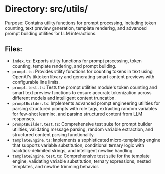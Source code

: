 # Directory: src/utils/

Purpose: Contains utility functions for prompt processing, including token counting, text preview generation, template rendering, and advanced prompt building utilities for LLM interactions.

## Files:

- `index.ts`: Exports utility functions for prompt processing, token counting, template rendering, and prompt building.
- `prompt.ts`: Provides utility functions for counting tokens in text using OpenAI's tiktoken library and generating smart content previews with configurable line limits.
- `prompt.test.ts`: Tests the prompt utilities module's token counting and smart text preview functions to ensure accurate tokenization across different models and intelligent content truncation.
- `promptBuilder.ts`: Implements advanced prompt engineering utilities for parsing structured prompts with role tags, extracting random variables for few-shot learning, and parsing structured content from LLM responses.
- `promptBuilder.test.ts`: Comprehensive test suite for prompt builder utilities, validating message parsing, random variable extraction, and structured content parsing functionality.
- `templateEngine.ts`: Implements a sophisticated micro-templating engine that supports variable substitution, conditional ternary logic with backtick-delimited strings, and intelligent newline handling.
- `templateEngine.test.ts`: Comprehensive test suite for the template engine, validating variable substitution, ternary expressions, nested templates, and newline trimming behavior.